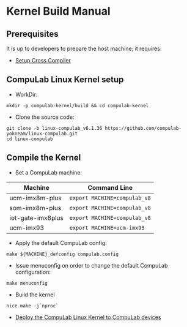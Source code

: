 # Kernel Build Manual

## Prerequisites
It is up to developers to prepare the host machine; it requires:

* [Setup Cross Compiler](https://github.com/compulab-yokneam/meta-bsp-imx8mp/blob/kirkstone/Documentation/toolchain.md#linaro-toolchain-how-to)

## CompuLab Linux Kernel setup

* WorkDir:
```
mkdir -p compulab-kernel/build && cd compulab-kernel
```

* Clone the source code:
```
git clone -b linux-compulab_v6.1.36 https://github.com/compulab-yokneam/linux-compulab.git
cd linux-compulab
```

## Compile the Kernel

* Set a CompuLab machine:

| Machine | Command Line |
|---|---|
|ucm-imx8m-plus|```export MACHINE=compulab_v8```|
|som-imx8m-plus|```export MACHINE=compulab_v8```|
|iot-gate-imx8plus|```export MACHINE=compulab_v8```|
|ucm-imx93|```export MACHINE=ucm-imx93```|

* Apply the default CompuLab config:
```
make ${MACHINE}_defconfig compulab.config
```

* Issue menuconfig on order to change the default CompuLab configuration:
```
make menuconfig
```

* Build the kernel
```
nice make -j`nproc`
```

* [Deploy the CompuLab Linux Kernel to CompuLab devices](https://github.com/compulab-yokneam/Documentation/blob/master/etc/linux_kernel_deployment.md#create-deb-package)
